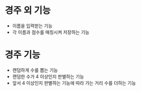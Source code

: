 # 경주 외 기능
- 이름을 입력받는 기능
- 각 이름과 점수를 매칭시켜 저장하는 기능
# 경주 기능
- 랜덤하게 수를 뽑는 기능
- 랜덤한 수가 4 이상인지 판별하는 기능
- 앞서 4 이상인지 판별하는 기능에 따라 가는 거리 수를 더하는 기능